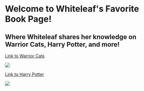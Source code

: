 
<html>
<head>
  <meta charset="utf-8">
  <meta name="viewport" content="width=device-width, initial-scale=1">
  <link rel="stylesheet" href="style.css">
  <h1>Welcome to Whiteleaf's Favorite Book Page!</h1>
  <h2> Where Whiteleaf shares her knowledge on Warrior Cats, Harry Potter, and more!</h2>
</head>
<body>



  <p><a href="https://github.com/Wolfwolfiepaws/bookknowledge.com/blob/master/warriorcats">Link to Warrior Cats</a> </p>
  <img src="http://enterprise.supacache.com/images/working2/s504182/1.png" />
  <p><a href="https://github.com/Wolfwolfiepaws/bookknowledge.com/blob/master/harrypotter">Link to Harry Potter</a> </p>
  <img src="http://bestpictureblog.com/wp-content/uploads/2015/02/141.jpg" />

</body>
</html>
